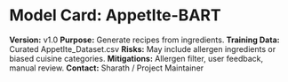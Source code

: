 
# Model Card: AppetIte-BART
**Version:** v1.0
**Purpose:** Generate recipes from ingredients.
**Training Data:** Curated AppetIte_Dataset.csv
**Risks:** May include allergen ingredients or biased cuisine categories.
**Mitigations:** Allergen filter, user feedback, manual review.
**Contact:** Sharath / Project Maintainer
